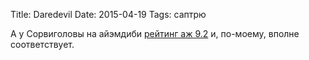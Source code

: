 Title: Daredevil
Date: 2015-04-19
Tags: саптрю

<div class="text">А у Сорвиголовы на айэмдиби <a href="http://www.imdb.com/title/tt3322312/">рейтинг аж 9.2</a> и, по-моему, вполне соответствует.</div>